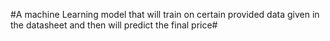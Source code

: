 #A machine Learning model that will train on certain provided data given in the datasheet and then will predict 
the final price#
